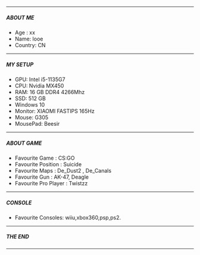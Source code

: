 
---
#####  ABOUT ME
- Age : xx
- Name: looe
- Country: CN
---
##### MY SETUP
- GPU: Intel i5-1135G7
- CPU: Nvidia MX450
- RAM: 16 GB DDR4 4266Mhz
- SSD: 512 GB
- Windows 10
- Monitor: XIAOMI FASTIPS 165Hz
- Mouse: G305
- MousePad: Beesir
---
##### ABOUT GAME
- Favourite Game : CS:GO
- Favourite Position : Suicide
- Favourite Maps : De_Dust2 , De_Canals
- Favourite Gun : AK-47, Deagle
- Favourite Pro Player : Twistzz
---
##### CONSOLE
- Favourite Consoles: wiiu,xbox360,psp,ps2.
---
##### THE END
---